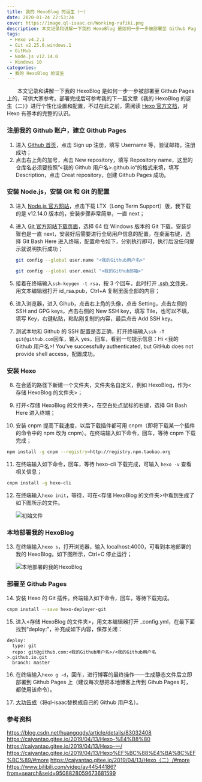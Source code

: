 ```yaml
---
title: 我的 HexoBlog 的诞生（一）
date: 2020-01-24 22:53:24
cover: https://image.ql-isaac.cn/Working-rafiki.png
description: 本文记录和讲解一下我的 HexoBlog 是如何一步一步被部署至 Github Pages 上的，可供大家参考。部署完成后可参考我的下一篇文章《我的 HexoBlog 的诞生（二）》进行个性化设置和配置，不过在此之前，需阅读 Hexo 官方文档，对 Hexo 有基本的完整的认识。
tags:
 - Hexo v4.2.1
 - Git v2.25.0.windows.1
 - GitHub
 - Node.js v12.14.0
 - Windows 10
categories: 
 - 我的 HexoBlog 的诞生
---
```


　　本文记录和讲解一下我的 HexoBlog 是如何一步一步被部署至 Github Pages 上的，可供大家参考。部署完成后可参考我的下一篇文章《我的 HexoBlog 的诞生（二）》进行个性化设置和配置，不过在此之前，需阅读 [Hexo 官方文档](https://hexo.io/zh-cn/docs/)，对 Hexo 有基本的完整的认识。

### 注册我的 Github 账户，建立 Github Pages

1. 进入 [Github 首页](http://github.com/)，点击 Sign up 注册，填写 Username 等，验证邮箱，注册成功；
2. 点击右上角的加号，点击 New repository，填写 Repository name，这里的仓库名必须要按照”<我的 Github 用户名>.github.io“的格式来填，填写 Description，点击 Creat repository，创建 Github Pages 成功。

### 安装 Node.js，安装 Git 和 Git 的配置

3. 进入 [Node.js 官方网站](https://nodejs.org/)，点击下载 LTX（Long Term Support）版，我下载的是 v12.14.0 版本的，安装步骤非常简单，一直 next；

4. 进入 [Git 官方网站下载页面](https://git-scm.com/downloads)，选择 64 位 Windows 版本的 Git 下载，安装步骤也是一直 next，安装好后需要进行全局用户信息的配置，在桌面右键，选择 Git Bash Here 进入终端，配置命令如下，分别执行即可，执行后没任何提示就说明执行成功；

   ```bash
   git config --global user.name "<我的Github用户名>"
   ```

   ```bash
   git config --global user.email "<我的Github邮箱>"
   ```

5. 接着在终端输入`ssh-keygen -t rsa`，按 3 个回车，此时打开 [.ssh 文件夹](C:\\Users\\<我的Windows用户名>\\.ssh)，用文本编辑器打开 id_rsa.pub，Ctrl+A 复制里面全部的内容；

6. 进入浏览器，进入 Gihub，点击右上角的头像，点击 Setting，点击左侧的 SSH and GPG keys，点击右侧的 New SSH key，填写 Tile，也可以不填，填写 Key，右键粘贴，粘贴刚复制的内容，最后点击 Add SSH key。

7. 测试本地和 Github 的 SSH 配置是否正确，打开终端输入`ssh -T git@github.com`回车，输入 yes，回车，看到一句提示信息：Hi <我的 Github 用户名>! You've successfully authenticated, but GitHub does not provide shell access，配置成功。

### 安装 Hexo

8. 在合适的路径下新建一个文件夹，文件夹名自定义，例如 HexoBlog，作为<存储 HexoBlog 的文件夹>；

9. 打开<存储 HexoBlog 的文件夹>，在空白处点鼠标的右键，选择 Git Bash Here 进入终端；

10. 安装 cnpm 提高下载速度，以后下载插件都可用 cnpm（即将下载某一个插件的命令中的 npm 改为 cnpm）。在终端输入如下命令，回车，等待 cnpm 下载完成；

   ```bash
   npm install -g cnpm --registry=http://registry.npm.taobao.org
   ```

11. 在终端输入如下命令，回车，等待 hexo-cli 下载完成，可输入 `hexo -v` 查看相关信息；

   ```bash
   cnpm install -g hexo-cli
   ```

12. 在终端输入`hexo init`，等待，可在<存储 HexoBlog 的文件夹>中看到生成了如下图所示的文件。

    ![初始文件](https://image.ql-isaac.cn/初始文件.png)

### 本地部署我的 HexoBlog

13. 在终端输入`hexo s`，打开浏览器，输入 localhost:4000，可看到本地部署的我的 HexoBlog，如下图所示，Ctrl+C 停止运行；

    ![本地部署的我的HexoBlog](https://image.ql-isaac.cn/本地部署的我的HexoBlog.png)

### 部署至 Github Pages

14. 安装 Hexo 的 Git 插件。终端输入如下命令，回车，等待下载完成。

   ```bash
   cnpm install --save hexo-deployer-git
   ```

15. 进入<存储 HexoBlog 的文件夹>，用文本编辑器打开 _config.yml，在最下面找到“deploy:"，补充成如下内容，保存关闭：

   ```
   deploy:  
     type: git  
     repo: git@github.com:<我的Github用户名>/<我的Github用户名>.github.io.git         
     branch: master
   ```

16. 在终端输入`hexo g -d`，回车，进行博客的最终操作——生成静态文件后立即部署到 Github Pages 上（建议每次想把本地博客上传到 Gihub Pages 时，都使用该命令）。

17. [大功告成](https://ql-isaac.github.io)（将ql-isaac替换成自己的 Github 用户名）。


### 参考资料

https://blog.csdn.net/huangqqdy/article/details/83032408
https://caiyantao.gitee.io/2019/04/13/Hexo-%E4%B8%80
https://caiyantao.gitee.io/2019/04/13/Hexo-一/
https://caiyantao.gitee.io/2019/04/13/Hexo%EF%BC%88%E4%BA%8C%EF%BC%89/#more
https://caiyantao.gitee.io/2019/04/13/Hexo（二）/#more
https://www.bilibili.com/video/av44544186?from=search&seid=9508828059673681599